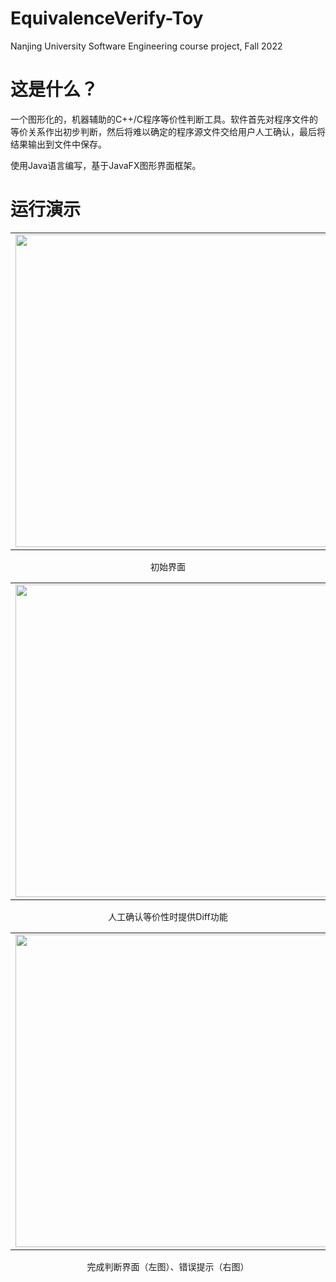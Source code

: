 # EquivalenceVerify-Toy

Nanjing University Software Engineering course project, Fall 2022

# 这是什么？

一个图形化的，机器辅助的C++/C程序等价性判断工具。软件首先对程序文件的等价关系作出初步判断，然后将难以确定的程序源文件交给用户人工确认，最后将结果输出到文件中保存。

使用Java语言编写，基于JavaFX图形界面框架。

# 运行演示

<table><tr>
  <td><img src="https://user-images.githubusercontent.com/84324349/209273310-7adb21d1-280a-4e3d-a783-8f09138ab77a.png" width="500px"></td>
  <td><img src="https://user-images.githubusercontent.com/84324349/209273326-15fef274-8d5a-469f-96cc-894aa8d24f2f.png" width="500px"></td>
</tr></table>

<p align="center">初始界面</p>

<table><tr>
  <td><img src="https://user-images.githubusercontent.com/84324349/209273350-952bac38-cca3-42b5-8d23-fcb522dcfa30.png" width="500px"></td>
  <td><img src="https://user-images.githubusercontent.com/84324349/209273374-d9397089-1985-42ce-8148-1febc17dd7c2.png" width="500px"></td>
</tr></table>

<p align="center">人工确认等价性时提供Diff功能</p>


<table><tr>
  <td><img src="https://user-images.githubusercontent.com/84324349/209273385-391627d4-ea64-453e-a4d7-6327a88479e1.png" width="500px"></td>
  <td><img src="https://user-images.githubusercontent.com/84324349/209273399-c692c4b2-a72e-42ca-9381-fe50f8bbafce.png" width="500px"></td>
</tr></table>

<p align="center">完成判断界面（左图）、错误提示（右图）</p>
